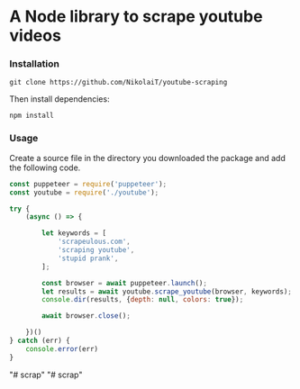 # A Node library to scrape youtube videos

### Installation

```$xslt
git clone https://github.com/NikolaiT/youtube-scraping
```

Then install dependencies:

```$xslt
npm install
```

### Usage

Create a source file in the directory you downloaded the package and
add the following code.

```javascript
const puppeteer = require('puppeteer');
const youtube = require('./youtube');

try {
    (async () => {

        let keywords = [
            'scrapeulous.com',
            'scraping youtube',
            'stupid prank',
        ];

        const browser = await puppeteer.launch();
        let results = await youtube.scrape_youtube(browser, keywords);
        console.dir(results, {depth: null, colors: true});

        await browser.close();

    })()
} catch (err) {
    console.error(err)
}
```
"# scrap" 
"# scrap" 
